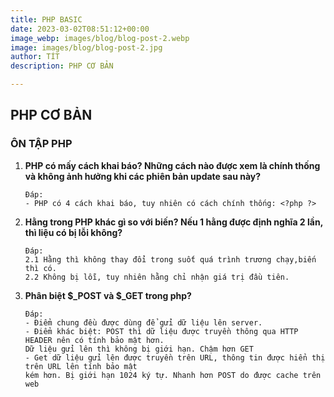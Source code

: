 ```yaml
---
title: PHP BASIC
date: 2023-03-02T08:51:12+00:00
image_webp: images/blog/blog-post-2.webp
image: images/blog/blog-post-2.jpg
author: TÍT
description: PHP CƠ BẢN

---
```

## **PHP CƠ BẢN**

### **ÔN TẬP PHP**

1. **PHP có mấy cách khai báo? Những cách nào được xem là chính thống và không ảnh hưởng khi các phiên bản update sau này?**

       Đáp:
       - PHP có 4 cách khai báo, tuy nhiên có cách chính thống: <?php ?>
2. **Hằng trong PHP khác gì so với biến? Nếu 1 hằng được định nghĩa 2 lần, thì liệu có bị lỗi không?**

       Đáp:
       2.1 Hằng thì không thay đổi trong suốt quá trình trương chạy,biến thì có.
       2.2 Không bị lỗi, tuy nhiên hằng chỉ nhận giá trị đầu tiên.
3. **Phân biệt $_POST và $_GET trong php?**

       Đáp: 
       - Điểm chung đều được dùng để gửi dữ liệu lên server.
       - Điểm khác biệt: POST thì dữ liệu được truyền thông qua HTTP HEADER nên có tính bảo mật hơn.
       Dữ liệu gửi lên thì không bị giới hạn. Chậm hơn GET
       - Get dữ liệu gửi lên được truyền trên URL, thông tin được hiển thị trên URL lên tính bảo mật
       kém hơn. Bị giới hạn 1024 ký tự. Nhanh hơn POST do được cache trên web